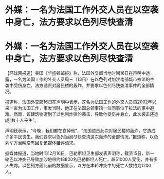 # 外媒：一名为法国工作外交人员在以空袭中身亡，法方要求以色列尽快查清

# 外媒：一名为法国工作外交人员在以空袭中身亡，法方要求以色列尽快查清

【环球网报道】美国《华盛顿邮报》称，法国外交部当地时间16日在声明中透露，一名为法国工作的外交人员周三（13日）在以色列对加沙南部城市拉法的空袭中受伤身亡，法方谴责对居民楼的轰炸，并要求以色列尽快查清事件的全部情况。

报道称，法国外交部16日在声明中表示，这名为法国工作的外交人员自2002年以来一直为法国工作，事发当时，他正在法国总领事馆一位同事位于拉法的家中避难。然而，该建筑物遭到了以色列炸弹的袭击，导致他受伤并身亡，此次袭击还造成“数十人丧生”。

声明还表示，“今晚，我们都在哀悼他”，“法国谴责此次对居民楼的轰炸，它造成许多平民丧生。我们要求以色列当局尽快查清这次轰炸的全部情况。”报道称，以色列军方当晚没有回复该媒体置评请求。

据媒体报道，当地时间12月16日，巴勒斯坦卫生部发表声明称，截至15日，新一轮巴以冲突已导致加沙地带约18800名巴勒斯坦人死亡，超51000人受伤，并有多人失踪。以色列方面此前的数据显示，以方在本轮冲突中的死亡人数约为1200人。


